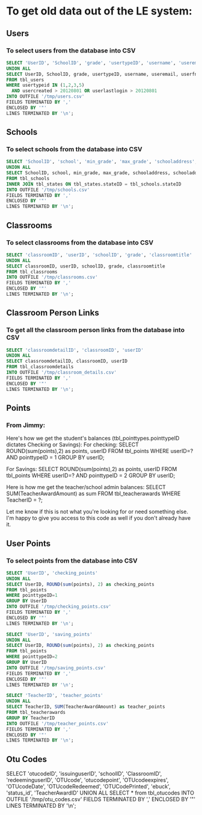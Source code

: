 # To get old data out of the LE system:

## Users
### To select users from the database into CSV
```sql
SELECT 'UserID', 'SchoolID', 'grade', 'usertypeID', 'username', 'useremail', 'userfname', 'userlname', 'dateofbirth', 'recoverypassword'
UNION ALL
SELECT UserID, SchoolID, grade, usertypeID, username, useremail, userfname, userlname, dateofbirth, recoverypassword
FROM tbl_users
WHERE usertypeid IN (1,2,3,5)
  AND usercreated > 20120801 OR userlastlogin > 20120801
INTO OUTFILE '/tmp/users.csv'
FIELDS TERMINATED BY ','
ENCLOSED BY '"'
LINES TERMINATED BY '\n';
```

## Schools
### To select schools from the database into CSV
```sql
SELECT 'SchoolID', 'school', 'min_grade', 'max_grade', 'schooladdress', 'schooladdress2', 'city', 'state', 'schoolzip', 'schoolphone', 'lat', 'lon', 'timezone', 'gmtoffset', 'distribution_model'
UNION ALL
SELECT SchoolID, school, min_grade, max_grade, schooladdress, schooladdress2, cityID, tbl_states.state, schoolzip, schoolphone, lat, lon, timezone, gmtoffset, distribution_model
FROM tbl_schools
INNER JOIN tbl_states ON tbl_states.stateID = tbl_schools.stateID
INTO OUTFILE '/tmp/schools.csv'
FIELDS TERMINATED BY ','
ENCLOSED BY '"'
LINES TERMINATED BY '\n';
```

## Classrooms
### To select classrooms from the database into CSV
```sql
SELECT 'classroomID', 'userID', 'schoolID', 'grade', 'classroomtitle'
UNION ALL
SELECT classroomID, userID, schoolID, grade, classroomtitle
FROM tbl_classrooms
INTO OUTFILE '/tmp/classrooms.csv'
FIELDS TERMINATED BY ','
ENCLOSED BY '"'
LINES TERMINATED BY '\n';
```

## Classroom Person Links
### To get all the classroom person links from the database into CSV
```sql
SELECT 'classroomdetailID', 'classroomID', 'userID'
UNION ALL
SELECT classroomdetailID, classroomID, userID
FROM tbl_classroomdetails
INTO OUTFILE '/tmp/classroom_details.csv'
FIELDS TERMINATED BY ','
ENCLOSED BY '"'
LINES TERMINATED BY '\n';
```


## Points
### From Jimmy:
Here's how we get the student's balances (tbl_pointtypes.pointtypeID dictates Checking or Savings):
For checking:
SELECT ROUND(sum(points),2) as points, userID FROM tbl_points WHERE userID=? AND pointtypeID = 1 GROUP BY userID;

For Savings:
SELECT ROUND(sum(points),2) as points, userID FROM tbl_points WHERE userID=? AND pointtypeID = 2 GROUP BY userID;

Here is how me get the teacher/school admin balances:
SELECT SUM(TeacherAwardAmount) as sum FROM tbl_teacherawards WHERE TeacherID = ?;

Let me know if this is not what you're looking for or need something else.  I'm happy to give you access to this code as well if you don't already have it.
## User Points
### To select points from the database into CSV
```sql
SELECT 'UserID', 'checking_points'
UNION ALL
SELECT UserID, ROUND(sum(points), 2) as checking_points
FROM tbl_points
WHERE pointtypeID=1
GROUP BY UserID
INTO OUTFILE '/tmp/checking_points.csv'
FIELDS TERMINATED BY ','
ENCLOSED BY '"'
LINES TERMINATED BY '\n';
```

```sql
SELECT 'UserID', 'saving_points'
UNION ALL
SELECT UserID, ROUND(sum(points), 2) as checking_points
FROM tbl_points
WHERE pointtypeID=2
GROUP BY UserID
INTO OUTFILE '/tmp/saving_points.csv'
FIELDS TERMINATED BY ','
ENCLOSED BY '"'
LINES TERMINATED BY '\n';
```

```sql
SELECT 'TeacherID', 'teacher_points'
UNION ALL
SELECT TeacherID, SUM(TeacherAwardAmount) as teacher_points
FROM tbl_teacherawards
GROUP BY TeacherID
INTO OUTFILE '/tmp/teacher_points.csv'
FIELDS TERMINATED BY ','
ENCLOSED BY '"'
LINES TERMINATED BY '\n';
```

## Otu Codes
SELECT 'otucodeID', 'issuinguserID', 'schoolID', 'ClassroomID', 'redeeminguserID', 'OTUcode', 'otucodepoint', 'OTUcodeexpires', 'OTUcodeDate', 'OTUcodeRedeemed', 'OTUCodePrinted', 'ebuck', 'status_id', 'TeacherAwardID' UNION ALL SELECT * from tbl_otucodes INTO OUTFILE '/tmp/otu_codes.csv' FIELDS TERMINATED BY ',' ENCLOSED BY '"' LINES TERMINATED BY '\n';

